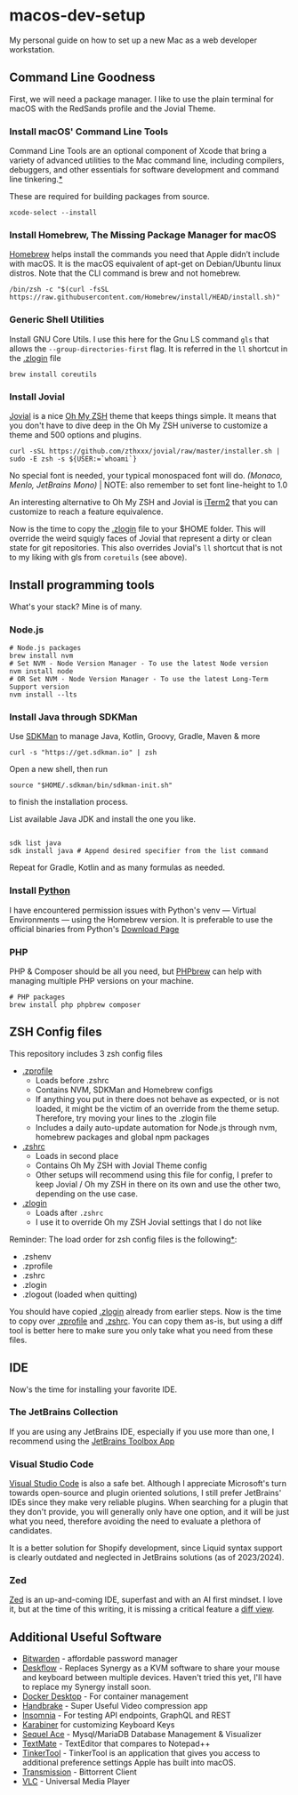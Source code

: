 # macos-dev-setup

My personal guide on how to set up a new Mac as a web developer workstation.

## Command Line Goodness

First, we will need a package manager.
I like to use the plain terminal for macOS with the RedSands profile and the Jovial Theme.

### Install macOS' Command Line Tools

Command Line Tools are an optional component of Xcode that bring a variety of advanced utilities to the Mac command
line, including compilers, debuggers, and other essentials for software development and command line
tinkering.[*](https://osxdaily.com/2024/09/30/how-install-command-line-tools-macos-sonoma/)

These are required for building packages from source.

```shell
xcode-select --install
```

### Install Homebrew, The Missing Package Manager for macOS

[Homebrew](https://brew.sh/) helps install the commands you need that Apple didn’t include with macOS. It is the macOS
equivalent of apt-get on Debian/Ubuntu
linux distros. Note that the CLI command is brew and not homebrew.

```shell
/bin/zsh -c "$(curl -fsSL https://raw.githubusercontent.com/Homebrew/install/HEAD/install.sh)"
```

### Generic Shell Utilities

Install GNU Core Utils. I use this here for the Gnu LS command `gls` that allows the `--group-directories-first` flag.
It is referred in the `ll` shortcut in the [.zlogin](.zlogin) file

```shell
brew install coreutils
```

### Install Jovial

[Jovial](https://github.com/zthxxx/jovial) is a nice [Oh My ZSH](https://ohmyz.sh/) theme that keeps things simple.
It means that you don't have to dive deep in the Oh My ZSH universe to customize a theme and 500 options and plugins.

```shell
curl -sSL https://github.com/zthxxx/jovial/raw/master/installer.sh | sudo -E zsh -s ${USER:=`whoami`}
```

No special font is needed, your typical monospaced font will do. _(Monaco, Menlo, JetBrains Mono)_
| NOTE: also remember to set font line-height to 1.0

An interesting alternative to Oh My ZSH and Jovial is [iTerm2](https://iterm2.com/) that you can customize to reach a
feature equivalence.

Now is the time to copy the [.zlogin](.zlogin) file to your $HOME folder. This will override the weird squigly faces of
Jovial that represent a dirty or clean state for git repositories. This also overrides Jovial's `ll` shortcut that is
not to my liking with gls from `coretuils` (see above).

## Install programming tools

What's your stack? Mine is of many.

### Node.js

```shell
# Node.js packages
brew install nvm 
# Set NVM - Node Version Manager - To use the latest Node version
nvm install node
# OR Set NVM - Node Version Manager - To use the latest Long-Term Support version
nvm install --lts
```

### Install Java through SDKMan

Use [SDKMan](https://sdkman.io/) to manage Java, Kotlin, Groovy, Gradle, Maven & more

```shell
curl -s "https://get.sdkman.io" | zsh
```

Open a new shell, then run

```shell
source "$HOME/.sdkman/bin/sdkman-init.sh"
```

to finish the installation process.

List available Java JDK and install the one you like.

```shell

sdk list java
sdk install java # Append desired specifier from the list command
```

Repeat for Gradle, Kotlin and as many formulas as needed.

### Install [Python](https://www.python.org/)

I have encountered permission issues with Python's venv — Virtual Environments — using the Homebrew version.
It is preferable to use the official binaries from Python's [Download Page](https://www.python.org/downloads/)

### PHP

PHP & Composer should be all you need, but [PHPbrew](https://github.com/phpbrew/phpbrew) can help with managing multiple
PHP versions on your machine.

```shell
# PHP packages
brew install php phpbrew composer

```

## ZSH Config files

This repository includes 3 zsh config files

- [.zprofile](.zprofile)
    - Loads before .zshrc
    - Contains NVM, SDKMan and Homebrew configs
    - If anything you put in there does not behave as expected, or is not loaded, it might be the victim of an override
      from the theme setup. Therefore, try moving your lines to the .zlogin file
    - Includes a daily auto-update automation for Node.js through nvm, homebrew packages and global npm packages
- [.zshrc](.zshrc)
    - Loads in second place
    - Contains Oh My ZSH with Jovial Theme config
    - Other setups will recommend using this file for config, I prefer to keep Jovial / Oh my ZSH in there on its own
      and use the other two, depending on the use case.
- [.zlogin](.zlogin)
    - Loads after `.zshrc`
    - I use it to override Oh my ZSH Jovial settings that I do not like

Reminder: The load order for zsh config files is the following[*](https://zsh.sourceforge.io/Doc/Release/Files.html#Startup_002fShutdown-Files):

- .zshenv
- .zprofile
- .zshrc
- .zlogin
- .zlogout (loaded when quitting)

You should have copied [.zlogin](.zlogin) already from earlier steps. Now is the time to copy
over [.zprofile](.zprofile) and [.zshrc](.zshrc). You can copy them as-is, but using a diff tool is
better here to make sure you only take what you need from these files.

## IDE

Now's the time for installing your favorite IDE.

### The JetBrains Collection

If you are using any JetBrains IDE,
especially if you use more than one, I recommend using the
[JetBrains Toolbox App](https://www.jetbrains.com/toolbox-app/)

### Visual Studio Code

[Visual Studio Code](https://code.visualstudio.com/) is also a safe bet. Although I appreciate Microsoft's turn towards
open-source and plugin oriented solutions, I still prefer JetBrains' IDEs since they make very reliable plugins. When
searching for a plugin that they don't provide, you will generally only have one option, and it will be just what you
need, therefore avoiding the need to evaluate a plethora of candidates.

It is a better solution for Shopify development, since Liquid syntax support is clearly outdated and neglected in
JetBrains solutions (as of 2023/2024).

### Zed

[Zed](https://zed.dev/) is an up-and-coming IDE, superfast and with an AI first mindset. I love it, but at the time of
this writing, it is missing a critical feature a [diff view](https://github.com/zed-industries/zed/issues/4523).

## Additional Useful Software

- [Bitwarden](https://bitwarden.com/) - affordable password manager
- [Deskflow](https://github.com/deskflow/deskflow) - Replaces Synergy as a KVM software to share your mouse and keyboard
  between multiple devices. Haven't tried this yet, I'll have to replace my Synergy install soon.
- [Docker Desktop](https://www.docker.com/products/docker-desktop/) - For container management
- [Handbrake](https://handbrake.fr/downloads.php) - Super Useful Video compression app
- [Insomnia](https://insomnia.rest/download) - For testing API endpoints, GraphQL and REST
- [Karabiner](https://karabiner-elements.pqrs.org/) for customizing Keyboard Keys
- [Sequel Ace](https://sequel-ace.com/) - Mysql/MariaDB Database Management & Visualizer
- [TextMate](https://macromates.com/) - TextEditor that compares to Notepad++
- [TinkerTool](https://www.bresink.com/osx/TinkerTool.html) - TinkerTool is an application that gives you access to
  additional preference settings Apple has built into macOS.
- [Transmission](https://transmissionbt.com/download.html) - Bittorrent Client
- [VLC](https://www.videolan.org/vlc/) - Universal Media Player